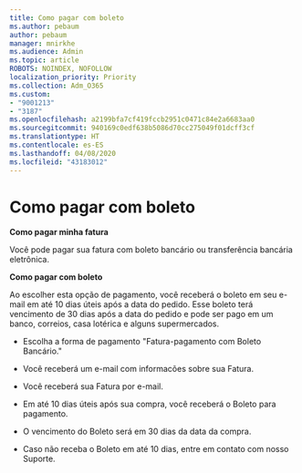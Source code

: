 ```yaml
---
title: Como pagar com boleto
ms.author: pebaum
author: pebaum
manager: mnirkhe
ms.audience: Admin
ms.topic: article
ROBOTS: NOINDEX, NOFOLLOW
localization_priority: Priority
ms.collection: Adm_O365
ms.custom:
- "9001213"
- "3187"
ms.openlocfilehash: a2199bfa7cf419fccb2951c0471c84e2a6683aa0
ms.sourcegitcommit: 940169c0edf638b5086d70cc275049f01dcff3cf
ms.translationtype: HT
ms.contentlocale: es-ES
ms.lasthandoff: 04/08/2020
ms.locfileid: "43183012"
---
```

# <a name="como-pagar-com-boleto"></a>Como pagar com boleto

**Como pagar minha fatura**

Você pode pagar sua fatura com boleto bancário ou transferência bancária eletrônica.

**Como pagar com  boleto**

Ao escolher  esta opção de pagamento, você receberá o boleto em seu e-mail em até 10 dias úteis após a data do pedido. Esse boleto terá vencimento de 30 dias após a data do pedido e pode ser pago em um banco, correios, casa lotérica e alguns supermercados.

- Escolha a forma de pagamento "Fatura-pagamento com Boleto Bancário."

- Você receberá um e-mail com informacões sobre sua Fatura.

- Você receberá sua Fatura por e-mail.

- Em até 10 dias úteis após sua compra, você receberá o Boleto para pagamento.

- O vencimento do Boleto será em 30 dias da data da compra.

- Caso não receba o Boleto em até 10 dias, entre em contato com nosso Suporte.

